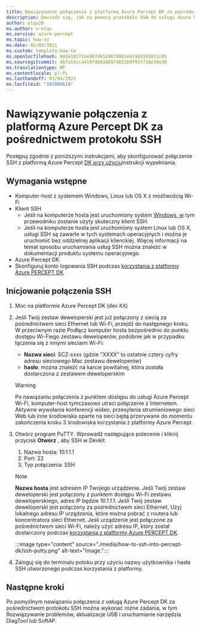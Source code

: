 ```yaml
---
title: Nawiązywanie połączenia z platformą Azure Percept DK za pośrednictwem protokołu SSH
description: Dowiedz się, jak za pomocą protokołu SSH do usługi Azure Percept DK
author: elqu20
ms.author: v-elqu
ms.service: azure-percept
ms.topic: how-to
ms.date: 02/03/2021
ms.custom: template-how-to
ms.openlocfilehash: 8dda18271de9b7d65246f0882ee7a68191031c05
ms.sourcegitcommit: 4b7a53cca4197db8166874831b9f93f716e38e30
ms.translationtype: MT
ms.contentlocale: pl-PL
ms.lasthandoff: 03/04/2021
ms.locfileid: "102096619"
---
```

# <a name="connect-to-your-azure-percept-dk-over-ssh"></a>Nawiązywanie połączenia z platformą Azure Percept DK za pośrednictwem protokołu SSH

Postępuj zgodnie z poniższymi instrukcjami, aby skonfigurować połączenie SSH z platformą Azure Percept [DK przy użyciu](https://www.chiark.greenend.org.uk/~sgtatham/putty/latest.html)instrukcji wypełniania.

## <a name="prerequisites"></a>Wymagania wstępne

- Komputer-host z systemem Windows, Linux lub OS X z możliwością Wi-Fi
- Klient SSH
    - Jeśli na komputerze hosta jest uruchomiony system [Windows, w](https://www.chiark.greenend.org.uk/~sgtatham/putty/latest.html) tym przewodniku zostanie użyty skuteczny klient SSH.
    - Jeśli na komputerze hosta jest uruchomiony system Linux lub OS X, usługi SSH są zawarte w tych systemach operacyjnych i można je uruchomić bez oddzielnej aplikacji klienckiej. Więcej informacji na temat sposobu uruchamiania usług SSH można znaleźć w dokumentacji produktu systemu operacyjnego.
- Azure Percept DK
- Skonfiguruj konto logowania SSH podczas [korzystania z platformy Azure PERCEPT DK](./quickstart-percept-dk-set-up.md)

## <a name="initiate-the-ssh-connection"></a>Inicjowanie połączenia SSH

1. Moc na platformie Azure Percept DK (dev Kit)

1. Jeśli Twój zestaw deweloperski jest już połączony z siecią za pośrednictwem sieci Ethernet lub Wi-Fi, przejdź do następnego kroku. W przeciwnym razie Podłącz komputer hosta bezpośrednio do punktu dostępu Wi-Fiego zestawu deweloperów, podobnie jak w przypadku łączenia się z innymi sieciami Wi-Fi:
    - **Nazwa sieci**: SCZ-xxxx (gdzie "XXXX" to ostatnie cztery cyfry adresu sieciowego Mac zestawu deweloperów)
    - **hasło**: można znaleźć na karcie powitalnej, która została dostarczona z zestawem deweloperskim

    > [!WARNING]
    > Po nawiązaniu połączenia z punktem dostępu do usługi Azure Percept Wi-Fi, komputer-host tymczasowo utraci połączenie z Internetem. Aktywne wywołania konferencji wideo, przesyłania strumieniowego sieci Web lub inne środowiska oparte na sieci będą przerywane do momentu zakończenia kroku 3 środowiska korzystania z platformy Azure Percept.

1. Otwórz program PuTTY. Wprowadź następujące polecenie i kliknij przycisk **Otwórz** , aby SSH w Devkit:

    1. Nazwa hosta: 10.1.1.1
    1. Port: 22
    1. Typ połączenia: SSH

    > [!NOTE]
    > **Nazwa hosta** jest adresem IP Twojego urządzenia. Jeśli Twój zestaw deweloperski jest połączony z punktem dostępu Wi-Fi zestawu deweloperskiego, adres IP będzie 10.1.1.1. Jeśli Twój zestaw deweloperski jest połączony za pośrednictwem sieci Ethernet, Użyj lokalnego adresu IP urządzenia, które można pobrać z routera lub koncentratora sieci Ethernet. Jeśli urządzenie jest połączone za pośrednictwem sieci Wi-Fi, należy użyć adresu IP, który został dostarczony podczas [korzystania z platformy Azure PERCEPT DK](./quickstart-percept-dk-set-up.md).

    :::image type="content" source="./media/how-to-ssh-into-percept-dk/ssh-putty.png" alt-text="Image.":::

1. Zaloguj się do terminalu potoku przy użyciu nazwy użytkownika i hasła SSH utworzonego podczas korzystania z platformy.

## <a name="next-steps"></a>Następne kroki

Po pomyślnym nawiązaniu połączenia z usługą Azure Percept DK za pośrednictwem protokołu SSH można wykonać różne zadania, w tym Rozwiązywanie problemów, aktualizacje USB i uruchamianie narzędzia DiagTool lub SoftAP.